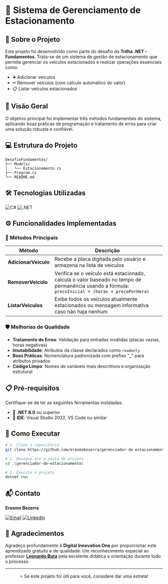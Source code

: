 # 🚗 Sistema de Gerenciamento de Estacionamento

## 📖 Sobre o Projeto

Este projeto foi desenvolvido como parte do desafio da **Trilha .NET - Fundamentos**. Trata-se de um sistema de gestão de estacionamento que permite gerenciar os veículos estacionados e realizar operações essenciais como:

- ➕ Adicionar veículos
- ➖ Remover veículos (com cálculo automático do valor)
- 📋 Listar veículos estacionados

## 🎯 Visão Geral

O objetivo principal foi implementar três métodos fundamentais do sistema, aplicando boas práticas de programação e tratamento de erros para criar uma solução robusta e confiável.

## 💻 Estrutura do Projeto

```
DesafioFundamentos/
├── Models/
│   └── Estacionamento.cs
├── Program.cs
└── README.md
```
## 🛠️ Tecnologias Utilizadas

  <img alt="C#" src="https://img.shields.io/badge/C%23-239120?logo=c-sharp&logoColor=white&style=for-the-badge" />
  <img alt=".NET" src="https://img.shields.io/badge/.NET-5C2D91?logo=.net&logoColor=white&style=for-the-badge" /> 

## ⚙️ Funcionalidades Implementadas

### 🔧 Métodos Principais

| Método | Descrição |
|--------|-----------|
| **AdicionarVeiculo** | Recebe a placa digitada pelo usuário e armazena na lista de veículos |
| **RemoverVeiculo** | Verifica se o veículo está estacionado, calcula o valor baseado no tempo de permanência usando a fórmula: `precoInicial + (horas × precoPorHora)` |
| **ListarVeiculos** | Exibe todos os veículos atualmente estacionados ou mensagem informativa caso não haja nenhum |

### 🛡️ Melhorias de Qualidade

- **Tratamento de Erros**: Validação para entradas inválidas (placas vazias, horas negativas)
- **Imutabilidade**: Atributos da classe declarados como `readonly`
- **Boas Práticas**: Nomenclatura padronizada com prefixo "_" para atributos privados
- **Código Limpo**: Nomes de variáveis mais descritivos e organização estrutural

## 📋 Pré-requisitos

Certifique-se de ter as seguintes ferramentas instaladas:

- 🔹 **.NET 8.0** ou superior
- 🔹 **IDE**: Visual Studio 2022, VS Code ou similar

## 🚀 Como Executar

```bash
# 1. Clone o repositório
git clone https://github.com/erasmobezerra/gerenciador-de-estacionamento.git

# 2. Navegue até a pasta do projeto
cd .\gerenciador-de-estacionamento\

# 3. Execute o projeto
dotnet run
```
## 📬 Contato

<div align="left">

**Erasmo Bezerra**

[![Email](https://img.shields.io/badge/Email-D14836?style=for-the-badge&logo=gmail&logoColor=white)](mailto:erasmo.ads.tech@gmail.com)
[![LinkedIn](https://img.shields.io/badge/LinkedIn-0077B5?style=for-the-badge&logo=linkedin&logoColor=white)](https://www.linkedin.com/in/erasmobezerra/)

</div>

## 🙏 Agradecimentos

Agradeço profundamente à **Digital Innovation One** por proporcionar este aprendizado gratuito e de qualidade. Um reconhecimento especial ao professor **[Leonardo Buta](https://www.linkedin.com/in/leonardo-buta/)** pela excelente didática e orientação durante todo o processo.

---

<div align="center">
  <p>⭐ Se este projeto foi útil para você, considere dar uma estrela!</p>
</div>